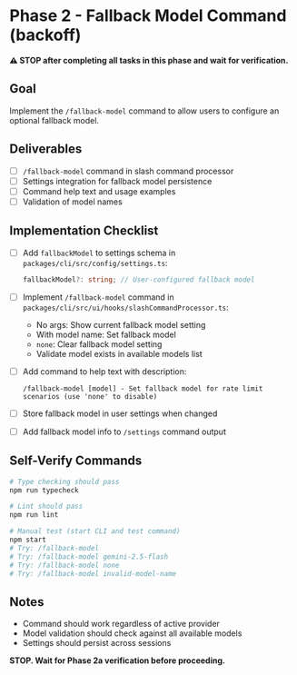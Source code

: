 # Phase 2 - Fallback Model Command (backoff)

**⚠️ STOP after completing all tasks in this phase and wait for verification.**

## Goal

Implement the `/fallback-model` command to allow users to configure an optional fallback model.

## Deliverables

- [ ] `/fallback-model` command in slash command processor
- [ ] Settings integration for fallback model persistence
- [ ] Command help text and usage examples
- [ ] Validation of model names

## Implementation Checklist

- [ ] Add `fallbackModel` to settings schema in `packages/cli/src/config/settings.ts`:

  ```typescript
  fallbackModel?: string; // User-configured fallback model
  ```

- [ ] Implement `/fallback-model` command in `packages/cli/src/ui/hooks/slashCommandProcessor.ts`:
  - No args: Show current fallback model setting
  - With model name: Set fallback model
  - `none`: Clear fallback model setting
  - Validate model exists in available models list

- [ ] Add command to help text with description:

  ```
  /fallback-model [model] - Set fallback model for rate limit scenarios (use 'none' to disable)
  ```

- [ ] Store fallback model in user settings when changed

- [ ] Add fallback model info to `/settings` command output

## Self-Verify Commands

```bash
# Type checking should pass
npm run typecheck

# Lint should pass
npm run lint

# Manual test (start CLI and test command)
npm start
# Try: /fallback-model
# Try: /fallback-model gemini-2.5-flash
# Try: /fallback-model none
# Try: /fallback-model invalid-model-name
```

## Notes

- Command should work regardless of active provider
- Model validation should check against all available models
- Settings should persist across sessions

**STOP. Wait for Phase 2a verification before proceeding.**
